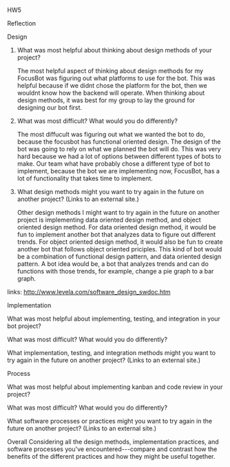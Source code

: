 HW5

Reflection


Design

1. What was most helpful about thinking about design methods of your project?

   The most helpful aspect of thinking about design methods for my FocusBot was figuring out what platforms to use for the bot. This was helpful because if we didnt chose the platform for the bot, then we wouldnt know how the backend will operate. When thinking about design methods, it was best for my group to lay the ground for designing our bot first.


2. What was most difficult? What would you do differently?

   The most diffucult was figuring out what we wanted the bot to do, because the focusbot has functional oriented design. The design of the bot was going to rely on what we planned the bot will do. This was very hard because we had a lot of options between different types of bots to make. Our team what have probably chose a different type of bot to implement, because the bot we are implementing now, FocusBot, has a lot of functionality that takes time to implement.
   

3. What design methods might you want to try again in the future on another project?
(Links to an external site.)

   Other design methods I might want to try again in the future on another project is implementing data oriented design method, and object oriented design method. For data oriented design method, it would be fun to implement another bot that analyzes data to figure out different trends. For object oriented design method, it would also be fun to create another bot that follows object oriented priciples. This kind of bot would be a combination of functional design pattern, and data oriented design pattern. A bot idea would be, a bot that analyzes trends and can do functions with those trends, for example, change a pie graph to a bar graph.

links: http://www.levela.com/software_design_swdoc.htm 
 
   
   

 
Implementation

What was most helpful about implementing, testing, and integration in your bot project?

What was most difficult? What would you do differently?

What implementation, testing, and integration methods might you want to try again in the future on another project?
 (Links to an external site.)
 
 
 
 
 
Process

What was most helpful about implementing kanban and code review in your project?

What was most difficult? What would you do differently?

What software processes or practices might you want to try again in the future on another project?
 (Links to an external site.)
 
 
 
 
 
Overall
Considering all the design methods, implementation practices, and software processes you've encountered---compare and contrast how the benefits of the different practices and how they might be useful together.
